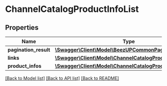 # ChannelCatalogProductInfoList

## Properties
Name | Type | Description | Notes
------------ | ------------- | ------------- | -------------
**pagination_result** | [**\Swagger\Client\Model\BeezUPCommonPaginationResult**](BeezUPCommonPaginationResult.md) |  | 
**links** | [**\Swagger\Client\Model\ChannelCatalogProductInfoListLinks**](ChannelCatalogProductInfoListLinks.md) |  | 
**product_infos** | [**\Swagger\Client\Model\ChannelCatalogProductInfo[]**](ChannelCatalogProductInfo.md) |  | 

[[Back to Model list]](../README.md#documentation-for-models) [[Back to API list]](../README.md#documentation-for-api-endpoints) [[Back to README]](../README.md)


